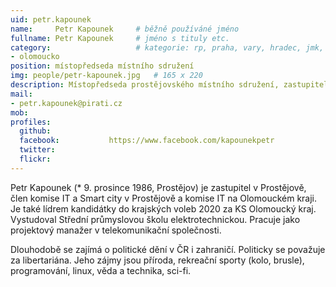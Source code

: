 ```yaml
---
uid: petr.kapounek
name:     Petr Kapounek  	# běžně používáné jméno
fullname: Petr Kapounek  	# jméno s tituly etc.
category:                 	# kategorie: rp, praha, vary, hradec, jmk, senat
- olomoucko
position: místopředseda místního sdružení
img: people/petr-kapounek.jpg   # 165 x 220
description: Místopředseda prostějovského místního sdružení, zastupitel v Prostějově          	# kratký popis, max 160 znaků
mail:
- petr.kapounek@pirati.cz
mob:			  
profiles:
  github:                 
  facebook: 		  https://www.facebook.com/kapounekpetr
  twitter: 		  
  flickr:     		  
---
```


Petr Kapounek (* 9. prosince 1986, Prostějov) je zastupitel v Prostějově, člen komise IT a Smart city v Prostějově a komise IT na Olomouckém kraji. Je také lídrem kandidátky do krajských voleb 2020 za KS Olomoucký kraj. Vystudoval Střední průmyslovou školu elektrotechnickou. Pracuje jako projektový manažer v telekomunikační společnosti.

Dlouhodobě se zajímá o politické dění v ČR i zahraničí. Politicky se považuje za libertariána. Jeho zájmy jsou příroda, rekreační sporty (kolo, brusle), programování, linux, věda a technika, sci-fi.
